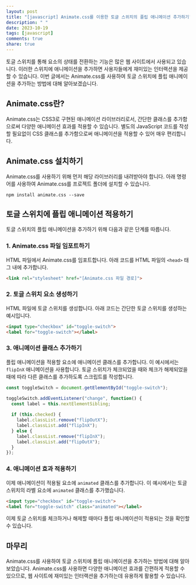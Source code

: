 ```yaml
---
layout: post
title: "[javascript] Animate.css를 이용한 토글 스위치의 플립 애니메이션 추가하기"
description: " "
date: 2023-10-19
tags: [javascript]
comments: true
share: true
---
```


토글 스위치를 통해 요소의 상태를 전환하는 기능은 많은 웹 사이트에서 사용되고 있습니다. 이러한 스위치에 애니메이션을 추가하면 사용자들에게 재미있는 인터랙션을 제공할 수 있습니다. 이번 글에서는 Animate.css를 사용하여 토글 스위치에 플립 애니메이션을 추가하는 방법에 대해 알아보겠습니다.

## Animate.css란?

Animate.css는 CSS3로 구현된 애니메이션 라이브러리로서, 간단한 클래스를 추가함으로써 다양한 애니메이션 효과를 적용할 수 있습니다. 별도의 JavaScript 코드를 작성할 필요없이 CSS 클래스를 추가함으로써 애니메이션을 적용할 수 있어 매우 편리합니다.

## Animate.css 설치하기

Animate.css를 사용하기 위해 먼저 해당 라이브러리를 내려받아야 합니다. 아래 명령어를 사용하여 Animate.css를 프로젝트 폴더에 설치할 수 있습니다.

```shell
npm install animate.css --save
```

## 토글 스위치에 플립 애니메이션 적용하기

토글 스위치의 플립 애니메이션을 추가하기 위해 다음과 같은 단계를 따릅니다.

### 1. Animate.css 파일 임포트하기

HTML 파일에서 Animate.css를 임포트합니다. 아래 코드를 HTML 파일의 `<head>` 태그 내에 추가합니다.

```html
<link rel="stylesheet" href="[Animate.css 파일 경로]">
```

### 2. 토글 스위치 요소 생성하기

HTML 파일에 토글 스위치를 생성합니다. 아래 코드는 간단한 토글 스위치를 생성하는 예시입니다.

```html
<input type="checkbox" id="toggle-switch">
<label for="toggle-switch"></label>
```

### 3. 애니메이션 클래스 추가하기

플립 애니메이션을 적용할 요소에 애니메이션 클래스를 추가합니다. 이 예시에서는 `flipInX` 애니메이션을 사용합니다. 토글 스위치가 체크되었을 때와 체크가 해제되었을 때에 따라 다른 클래스를 추가하도록 스크립트를 작성합니다.

```javascript
const toggleSwitch = document.getElementById("toggle-switch");

toggleSwitch.addEventListener("change", function() {
  const label = this.nextElementSibling;
  
  if (this.checked) {
    label.classList.remove("flipOutX");
    label.classList.add("flipInX");
  } else {
    label.classList.remove("flipInX");
    label.classList.add("flipOutX");
  }
});
```

### 4. 애니메이션 효과 적용하기

이제 애니메이션이 적용될 요소에 `animated` 클래스를 추가합니다. 이 예시에서는 토글 스위치의 라벨 요소에 `animated` 클래스를 추가했습니다.

```html
<input type="checkbox" id="toggle-switch">
<label for="toggle-switch" class="animated"></label>
```

이제 토글 스위치를 체크하거나 해제할 때마다 플립 애니메이션이 적용되는 것을 확인할 수 있습니다.

## 마무리

Animate.css를 사용하여 토글 스위치에 플립 애니메이션을 추가하는 방법에 대해 알아보았습니다. Animate.css를 사용하면 다양한 애니메이션 효과를 간편하게 적용할 수 있으므로, 웹 사이트에 재미있는 인터랙션을 추가하는데 유용하게 활용할 수 있습니다.